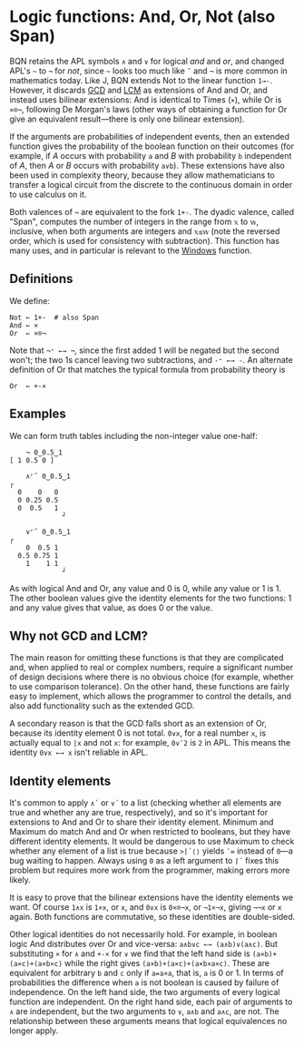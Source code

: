 # Logic functions: And, Or, Not (also Span)

BQN retains the APL symbols `∧` and `∨` for logical *and* and *or*, and changed APL's `~` to `¬` for *not*, since `~` looks too much like `˜` and `¬` is more common in mathematics today. Like J, BQN extends Not to the linear function `1⊸-`. However, it discards [GCD](https://aplwiki.com/wiki/GCD) and [LCM](https://aplwiki.com/wiki/LCM) as extensions of And and Or, and instead uses bilinear extensions: And is identical to Times (`×`), while Or is `×⌾¬`, following De Morgan's laws (other ways of obtaining a function for Or give an equivalent result—there is only one bilinear extension).

If the arguments are probabilities of independent events, then an extended function gives the probability of the boolean function on their outcomes (for example, if *A* occurs with probability `a` and *B* with probability `b` independent of *A*, then *A* or *B* occurs with probability `a∨b`). These extensions have also been used in complexity theory, because they allow mathematicians to transfer a logical circuit from the discrete to the continuous domain in order to use calculus on it.

Both valences of `¬` are equivalent to the fork `1+-`. The dyadic valence, called "Span", computes the number of integers in the range from `𝕩` to `𝕨`, inclusive, when both arguments are integers and `𝕩≤𝕨` (note the reversed order, which is used for consistency with subtraction). This function has many uses, and in particular is relevant to the [Windows](windows.md) function.

## Definitions

We define:

    Not ← 1+-  # also Span
    And ← ×
    Or  ← ×⌾¬

Note that `¬⁼ ←→ ¬`, since the first added 1 will be negated but the second won't; the two 1s cancel leaving two subtractions, and `-⁼ ←→ -`. An alternate definition of Or that matches the typical formula from probability theory is

    Or  ← +-×

## Examples

We can form truth tables including the non-integer value one-half:

        ¬ 0‿0.5‿1
    [ 1 0.5 0 ]

        ∧⌜˜ 0‿0.5‿1
    ┌
      0    0   0
      0 0.25 0.5
      0  0.5   1
                 ┘

        ∨⌜˜ 0‿0.5‿1
    ┌
        0  0.5 1
      0.5 0.75 1
        1    1 1
                 ┘

As with logical And and Or, any value and 0 is 0, while any value or 1 is 1. The other boolean values give the identity elements for the two functions: 1 and any value gives that value, as does 0 or the value.

## Why not GCD and LCM?

The main reason for omitting these functions is that they are complicated and, when applied to real or complex numbers, require a significant number of design decisions where there is no obvious choice (for example, whether to use comparison tolerance). On the other hand, these functions are fairly easy to implement, which allows the programmer to control the details, and also add functionality such as the extended GCD.

A secondary reason is that the GCD falls short as an extension of Or, because its identity element 0 is not total. `0∨x`, for a real number `x`, is actually equal to `|x` and not `x`: for example, `0∨¯2` is `2` in APL. This means the identity `0∨x ←→ x` isn't reliable in APL.

## Identity elements

It's common to apply `∧´` or `∨´` to a list (checking whether all elements are true and whether any are true, respectively), and so it's important for extensions to And and Or to share their identity element. Minimum and Maximum do match And and Or when restricted to booleans, but they have different identity elements. It would be dangerous to use Maximum to check whether any element of a list is true because `>⌈´⟨⟩` yields `¯∞` instead of `0`—a bug waiting to happen. Always using `0` as a left argument to `⌈´` fixes this problem but requires more work from the programmer, making errors more likely.

It is easy to prove that the bilinear extensions have the identity elements we want. Of course `1∧x` is `1×x`, or `x`, and `0∨x` is `0×⌾¬x`, or `¬1×¬x`, giving `¬¬x` or `x` again. Both functions are commutative, so these identities are double-sided.

Other logical identities do not necessarily hold. For example, in boolean logic And distributes over Or and vice-versa: `a∧b∨c ←→ (a∧b)∨(a∧c)`. But substituting `×` for `∧` and `+-×` for `∨` we find that the left hand side is `(a×b)+(a×c)+(a×b×c)` while the right gives `(a×b)+(a×c)+(a×b×a×c)`. These are equivalent for arbitrary `b` and `c` only if `a=a×a`, that is, `a` is 0 or 1. In terms of probabilities the difference when `a` is not boolean is caused by failure of independence. On the left hand side, the two arguments of every logical function are independent. On the right hand side, each pair of arguments to `∧` are independent, but the two arguments to `∨`, `a∧b` and `a∧c`, are not. The relationship between these arguments means that logical equivalences no longer apply.
